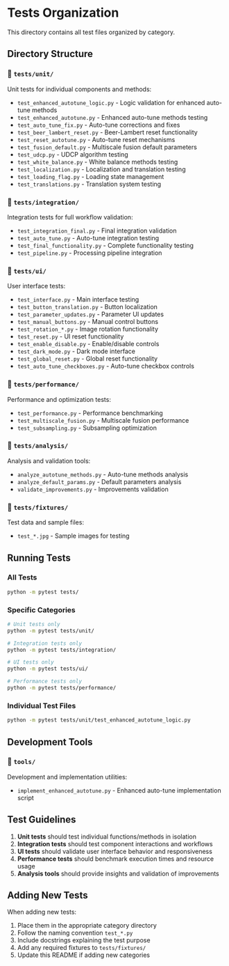 # Tests Organization

This directory contains all test files organized by category.

## Directory Structure

### 📁 `tests/unit/`
Unit tests for individual components and methods:
- `test_enhanced_autotune_logic.py` - Logic validation for enhanced auto-tune methods
- `test_enhanced_autotune.py` - Enhanced auto-tune methods testing
- `test_auto_tune_fix.py` - Auto-tune corrections and fixes
- `test_beer_lambert_reset.py` - Beer-Lambert reset functionality
- `test_reset_autotune.py` - Auto-tune reset mechanisms
- `test_fusion_default.py` - Multiscale fusion default parameters
- `test_udcp.py` - UDCP algorithm testing
- `test_white_balance.py` - White balance methods testing
- `test_localization.py` - Localization and translation testing
- `test_loading_flag.py` - Loading state management
- `test_translations.py` - Translation system testing

### 📁 `tests/integration/`
Integration tests for full workflow validation:
- `test_integration_final.py` - Final integration validation
- `test_auto_tune.py` - Auto-tune integration testing
- `test_final_functionality.py` - Complete functionality testing
- `test_pipeline.py` - Processing pipeline integration

### 📁 `tests/ui/`
User interface tests:
- `test_interface.py` - Main interface testing
- `test_button_translation.py` - Button localization
- `test_parameter_updates.py` - Parameter UI updates
- `test_manual_buttons.py` - Manual control buttons
- `test_rotation_*.py` - Image rotation functionality
- `test_reset.py` - UI reset functionality
- `test_enable_disable.py` - Enable/disable controls
- `test_dark_mode.py` - Dark mode interface
- `test_global_reset.py` - Global reset functionality
- `test_auto_tune_checkboxes.py` - Auto-tune checkbox controls

### 📁 `tests/performance/`
Performance and optimization tests:
- `test_performance.py` - Performance benchmarking
- `test_multiscale_fusion.py` - Multiscale fusion performance
- `test_subsampling.py` - Subsampling optimization

### 📁 `tests/analysis/`
Analysis and validation tools:
- `analyze_autotune_methods.py` - Auto-tune methods analysis
- `analyze_default_params.py` - Default parameters analysis
- `validate_improvements.py` - Improvements validation

### 📁 `tests/fixtures/`
Test data and sample files:
- `test_*.jpg` - Sample images for testing

## Running Tests

### All Tests
```bash
python -m pytest tests/
```

### Specific Categories
```bash
# Unit tests only
python -m pytest tests/unit/

# Integration tests only  
python -m pytest tests/integration/

# UI tests only
python -m pytest tests/ui/

# Performance tests only
python -m pytest tests/performance/
```

### Individual Test Files
```bash
python -m pytest tests/unit/test_enhanced_autotune_logic.py
```

## Development Tools

### 📁 `tools/`
Development and implementation utilities:
- `implement_enhanced_autotune.py` - Enhanced auto-tune implementation script

## Test Guidelines

1. **Unit tests** should test individual functions/methods in isolation
2. **Integration tests** should test component interactions and workflows
3. **UI tests** should validate user interface behavior and responsiveness
4. **Performance tests** should benchmark execution times and resource usage
5. **Analysis tools** should provide insights and validation of improvements

## Adding New Tests

When adding new tests:
1. Place them in the appropriate category directory
2. Follow the naming convention `test_*.py`
3. Include docstrings explaining the test purpose
4. Add any required fixtures to `tests/fixtures/`
5. Update this README if adding new categories
